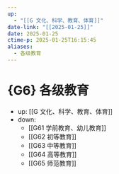 ```yaml
---
up:
  - "[[G 文化、科学、教育、体育]]"
date-link: "[[2025-01-25]]"
date: 2025-01-25
ctime-p: 2025-01-25T16:15:45
aliases:
  - 各级教育
---
```


# {G6} 各级教育

- up: [[G 文化、科学、教育、体育]]
- down:
	- [[G61 学前教育、幼儿教育]]
	- [[G62 初等教育]]
	- [[G63 中等教育]]
	- [[G64 高等教育]]
	- [[G65 师范教育]]
